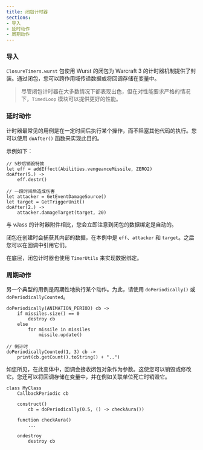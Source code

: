 ```yaml
---
title: 闭包计时器
sections:
- 导入
- 延时动作
- 周期动作
---
```


### 导入

`ClosureTimers.wurst` 包使用 Wurst 的闭包为 Warcraft 3 的计时器机制提供了封装。通过闭包，您可以跨作用域传递数据或将回调存储在变量中。

> 尽管闭包计时器在大多数情况下都表现出色，但在对性能要求严格的情况下，`TimedLoop` 模块可以提供更好的性能。

### 延时动作

计时器最常见的用例是在一定时间后执行某个操作，而不阻塞其他代码的执行。您可以使用 `doAfter()` 函数来实现此目的。

示例如下：

```wurst
// 5秒后销毁特效
let eff = addEffect(Abilities.vengeanceMissile, ZERO2)
doAfter(5.) ->
	eff.destr()

// 一段时间后造成伤害
let attacker = GetEventDamageSource()
let target = GetTriggerUnit()
doAfter(2.) ->
	attacker.damageTarget(target, 20)
```
与 vJass 的计时器附件相比，您会立即注意到闭包的数据绑定是自动的。

闭包在创建时会捕获其内部的数据，在本例中是 `eff`、`attacker` 和 `target`。之后您可以在回调中引用它们。

在底层，闭包计时器也使用 `TimerUtils` 来实现数据绑定。

### 周期动作

另一个典型的用例是周期性地执行某个动作。为此，请使用 `doPeriodically()` 或 `doPeriodicallyCounted`。

```wurst
doPeriodically(ANIMATION_PERIOD) cb ->
	if missiles.size() == 0
		destroy cb
	else
		for missile in missiles
			missile.update()

// 倒计时
doPeriodicallyCounted(1, 3) cb ->
	print(cb.getCount().toString() + "..")
```
如您所见，在此变体中，回调会接收闭包对象作为参数。这使您可以销毁或修改它。您还可以将回调存储在变量中，并在例如关联单位死亡时销毁它。

```wurst
class MyClass
	CallbackPeriodic cb

	construct()
		cb = doPeriodically(0.5, () -> checkAura())

	function checkAura()
		...

	ondestroy
		destroy cb
```
